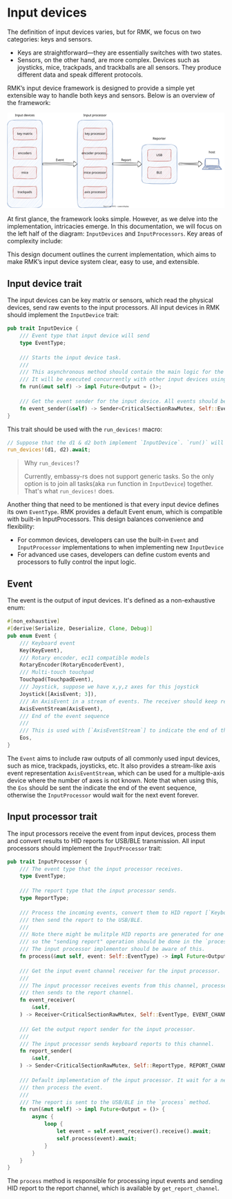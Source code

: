 # Input devices

The definition of input devices varies, but for RMK, we focus on two categories: keys and sensors.

-	Keys are straightforward—they are essentially switches with two states.
-	Sensors, on the other hand, are more complex. Devices such as joysticks, mice, trackpads, and trackballs are all sensors. They produce different data and speak different protocols.

RMK’s input device framework is designed to provide a simple yet extensible way to handle both keys and sensors. Below is an overview of the framework:

![input_device_framework](../images/input_device_framework.svg)

At first glance, the framework looks simple. However, as we delve into the implementation, intricacies emerge. In this documentation, we will focus on the left half of the diagram: `InputDevices` and `InputProcessors`. Key areas of complexity include:

This design document outlines the current implementation, which aims to make RMK’s input device system clear, easy to use, and extensible.

## Input device trait

The input devices can be key matrix or sensors, which read the physical devices, send raw events to the input processors. All input devices in RMK should implement the `InputDevice` trait:

```rust
pub trait InputDevice {
    /// Event type that input device will send
    type EventType;

    /// Starts the input device task.
    ///
    /// This asynchronous method should contain the main logic for the input device.
    /// It will be executed concurrently with other input devices using the `run_devices` macro.
    fn run(&mut self) -> impl Future<Output = ()>;

    /// Get the event sender for the input device. All events should be send by this channel.
    fn event_sender(&self) -> Sender<CriticalSectionRawMutex, Self::EventType, EVENT_CHANNEL_SIZE>;
}
```

This trait should be used with the `run_devices!` macro:

```rust
// Suppose that the d1 & d2 both implement `InputDevice`. `run()` will be called in `run_devices!`
run_devices!(d1, d2).await;
```

> Why `run_devices!`?
>
> Currently, embassy-rs does not support generic tasks. So the only option is to join all tasks(aka `run` function in `InputDevice`) together. That's what `run_devices!` does.


Another thing that need to be mentioned is that every input device defines its own `EventType`. RMK provides a default Event enum, which is compatible with built-in InputProcessors. This design balances convenience and flexibility:

- For common devices, developers can use the built-in `Event` and `InputProcessor` implementations to when implementing new `InputDevice`
- For advanced use cases, developers can define custom events and processors to fully control the input logic.

## Event

The event is the output of input devices. It's defined as a non-exhaustive enum:

```rust
#[non_exhaustive]
#[derive(Serialize, Deserialize, Clone, Debug)]
pub enum Event {
    /// Keyboard event
    Key(KeyEvent),
    /// Rotary encoder, ec11 compatible models
    RotaryEncoder(RotaryEncoderEvent),
    /// Multi-touch touchpad
    Touchpad(TouchpadEvent),
    /// Joystick, suppose we have x,y,z axes for this joystick
    Joystick([AxisEvent; 3]),
    /// An AxisEvent in a stream of events. The receiver should keep receiving events until it receives [`Eos`] event.
    AxisEventStream(AxisEvent),
    /// End of the event sequence
    ///
    /// This is used with [`AxisEventStream`] to indicate the end of the event sequence.
    Eos,
}
```

The `Event` aims to include raw outputs of all commonly used input devices, such as mice, trackpads, joysticks, etc. It also provides a stream-like axis event representation `AxisEventStream`, which can be used for a multiple-axis device where the number of axes is not known. Note that when using this, the `Eos` should be sent the indicate the end of the event sequence, otherwise the `InputProcessor` would wait for the next event forever.

## Input processor trait

The input processors receive the event from input devices, process them and convert results to HID reports for USB/BLE transmission. All input processors should implement the `InputProcessor` trait:

```rust
pub trait InputProcessor {
    /// The event type that the input processor receives.
    type EventType;

    /// The report type that the input processor sends.
    type ReportType;

    /// Process the incoming events, convert them to HID report [`KeyboardReportMessage`],
    /// then send the report to the USB/BLE.
    ///
    /// Note there might be mulitple HID reports are generated for one event,
    /// so the "sending report" operation should be done in the `process` method.
    /// The input processor implementor should be aware of this.  
    fn process(&mut self, event: Self::EventType) -> impl Future<Output = ()>;

    /// Get the input event channel receiver for the input processor.
    ///
    /// The input processor receives events from this channel, processes the event,
    /// then sends to the report channel.
    fn event_receiver(
        &self,
    ) -> Receiver<CriticalSectionRawMutex, Self::EventType, EVENT_CHANNEL_SIZE>;

    /// Get the output report sender for the input processor.
    ///
    /// The input processor sends keyboard reports to this channel.
    fn report_sender(
        &self,
    ) -> Sender<CriticalSectionRawMutex, Self::ReportType, REPORT_CHANNEL_SIZE>;

    /// Default implementation of the input processor. It wait for a new event from the event channel,
    /// then process the event.
    ///
    /// The report is sent to the USB/BLE in the `process` method.
    fn run(&mut self) -> impl Future<Output = ()> {
        async {
            loop {
                let event = self.event_receiver().receive().await;
                self.process(event).await;
            }
        }
    }
}
```

The `process` method is responsible for processing input events and sending HID report to the report channel, which is available by `get_report_channel`.
